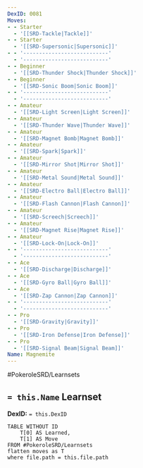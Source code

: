 ```yaml
---
DexID: 0081
Moves:
- - Starter
  - '[[SRD-Tackle|Tackle]]'
- - Starter
  - '[[SRD-Supersonic|Supersonic]]'
- - '---------------------------'
  - '---------------------------'
- - Beginner
  - '[[SRD-Thunder Shock|Thunder Shock]]'
- - Beginner
  - '[[SRD-Sonic Boom|Sonic Boom]]'
- - '---------------------------'
  - '---------------------------'
- - Amateur
  - '[[SRD-Light Screen|Light Screen]]'
- - Amateur
  - '[[SRD-Thunder Wave|Thunder Wave]]'
- - Amateur
  - '[[SRD-Magnet Bomb|Magnet Bomb]]'
- - Amateur
  - '[[SRD-Spark|Spark]]'
- - Amateur
  - '[[SRD-Mirror Shot|Mirror Shot]]'
- - Amateur
  - '[[SRD-Metal Sound|Metal Sound]]'
- - Amateur
  - '[[SRD-Electro Ball|Electro Ball]]'
- - Amateur
  - '[[SRD-Flash Cannon|Flash Cannon]]'
- - Amateur
  - '[[SRD-Screech|Screech]]'
- - Amateur
  - '[[SRD-Magnet Rise|Magnet Rise]]'
- - Amateur
  - '[[SRD-Lock-On|Lock-On]]'
- - '---------------------------'
  - '---------------------------'
- - Ace
  - '[[SRD-Discharge|Discharge]]'
- - Ace
  - '[[SRD-Gyro Ball|Gyro Ball]]'
- - Ace
  - '[[SRD-Zap Cannon|Zap Cannon]]'
- - '---------------------------'
  - '---------------------------'
- - Pro
  - '[[SRD-Gravity|Gravity]]'
- - Pro
  - '[[SRD-Iron Defense|Iron Defense]]'
- - Pro
  - '[[SRD-Signal Beam|Signal Beam]]'
Name: Magnemite
---
```


#PokeroleSRD/Learnsets

## `= this.Name` Learnset

**DexID:** `= this.DexID`

```dataview
TABLE WITHOUT ID
    T[0] AS Learned,
    T[1] AS Move
FROM #PokeroleSRD/Learnsets
flatten moves as T
where file.path = this.file.path
```
